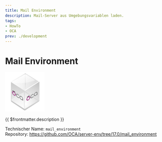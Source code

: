 ```yaml
---
title: Mail Environment
description: Mail-Server aus Umgebungsvariablen laden.
tags:
- HowTo
- OCA
prev: ./development
---
```

# Mail Environment
![icon_oca_app](attachments/icon_oca_app.png)

{{ $frontmatter.description }}

Technischer Name: `mail_environment`\
Repository: <https://github.com/OCA/server-env/tree/17.0/mail_environment>
